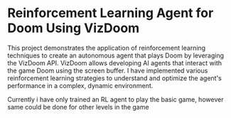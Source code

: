 # Reinforcement Learning Agent for Doom Using VizDoom

This project demonstrates the application of reinforcement learning techniques to create an autonomous agent that plays Doom by leveraging the VizDoom API. VizDoom allows developing AI agents that interact with the game Doom using the screen buffer. I have implemented various reinforcement learning strategies to understand and optimize the agent's performance in a complex, dynamic environment.

Currently i have only trained an RL agent to play the basic game, however same could be done for other levels in the game
